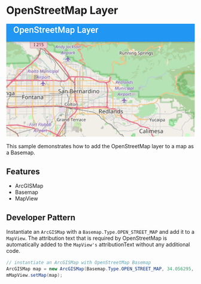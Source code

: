 # OpenStreetMap Layer

![OpenStreetMap Layer](openstreetmap-layer.png)

This sample demonstrates how to add the OpenStreetMap layer to a map as a Basemap.

## Features
* ArcGISMap
* Basemap
* MapView

## Developer Pattern
Instantiate an `ArcGISMap` with a `Basemap.Type.OPEN_STREET_MAP` and add it to a `MapView`. The attribution text that is required by OpenStreetMap is automatically added to the `MapView's` attributionText without any additional code.

```java
// instantiate an ArcGISMap with OpenStreetMap Basemap
ArcGISMap map = new ArcGISMap(Basemap.Type.OPEN_STREET_MAP, 34.056295, -117.195800, 10);
mMapView.setMap(map);
```